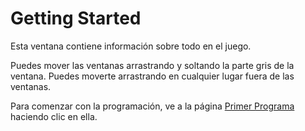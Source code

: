 # Getting Started
Esta ventana contiene información sobre todo en el juego.

Puedes mover las ventanas arrastrando y soltando la parte gris de la ventana.
Puedes moverte arrastrando en cualquier lugar fuera de las ventanas.

Para comenzar con la programación, ve a la página [Primer Programa](docs/first_program.md) haciendo clic en ella.
